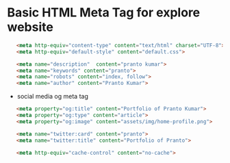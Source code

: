 # Basic HTML Meta Tag for explore website



```html
   <meta http-equiv="content-type" content="text/html" charset="UTF-8">
   <meta http-equiv="default-style" content="default.css">
```

```html
   <meta name="description"  content="pranto kumar">
   <meta name="keywords" content="pranto">
   <meta name="robots" content="index, follow">
   <meta name="author" content="Pranto Kumar">
```

- social media og meta tag
```html
   <meta property="og:title" content="Portfolio of Pranto Kumar">
   <meta property="og:type" content="article">
   <meta property="og:image" content="assets/img/home-profile.png">
```

```html
   <meta name="twitter:card" content="pranto">
   <meta name="twitter:title" content="Portfolio of Pranto">
```


```html
   <meta http-equiv="cache-control" content="no-cache">
```


